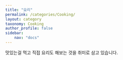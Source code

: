```yaml
---
title: "요리"
permalink: /categories/Cooking/
layout: category
taxonomy: Cooking
author_profile: false
sidebar:
    nav: "docs"
---
```


맛있는걸 먹고 직접 요리도 해보는 것을 취미로 삼고 있습니다.